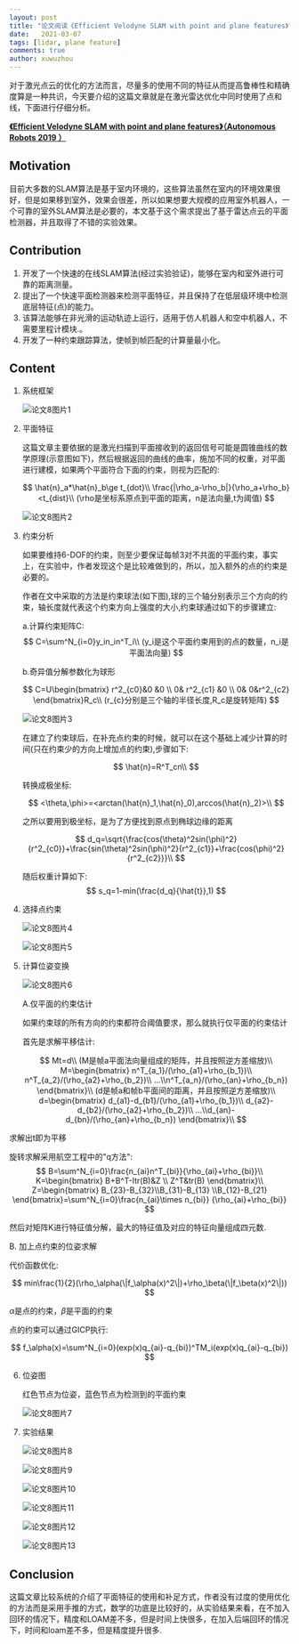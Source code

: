 ```yaml
---
layout: post
title: "论文阅读《Efficient Velodyne SLAM with point and plane features》"
date:   2021-03-07
tags: [lidar, plane feature]
comments: true
author: xuwuzhou
---
```


对于激光点云的优化的方法而言，尽量多的使用不同的特征从而提高鲁棒性和精确度算是一种共识，今天要介绍的这篇文章就是在激光雷达优化中同时使用了点和线，下面进行仔细分析。

<!-- more -->

[**《Efficient Velodyne SLAM with point and plane features》（Autonomous Robots 2019 ）**](https://link.springer.com/content/pdf/10.1007/s10514-018-9794-6.pdf)

## Motivation

  目前大多数的SLAM算法是基于室内环境的，这些算法虽然在室内的环境效果很好，但是如果移到室外，效果会很差，所以如果想要大规模的应用室外机器人，一个可靠的室外SLAM算法是必要的，本文基于这个需求提出了基于雷达点云的平面检测器，并且取得了不错的实验效果。

## Contribution

1. 开发了一个快速的在线SLAM算法(经过实验验证)，能够在室内和室外进行可靠的距离测量。
2. 提出了一个快速平面检测器来检测平面特征，并且保持了在低层级环境中检测底层特征(点)的能力。
3. 该算法能够在非光滑的运动轨迹上运行，适用于仿人机器人和空中机器人，不需要里程计模块.。
4. 开发了一种约束跟踪算法，使帧到帧匹配的计算量最小化。

## Content

1. 系统框架

   ![论文8图片1](../images/论文8图片1.png)
   
2. 平面特征

   这篇文章主要依据的是激光扫描到平面接收到的返回信号可能是圆锥曲线的数学原理(示意图如下)，然后根据返回的曲线的曲率，施加不同的权重，对平面进行建模，如果两个平面符合下面的约束，则视为匹配的:
   
   $$
   \hat{n}_a*\hat{n}_b\ge t_{dot}\\
   \frac{|\rho_a-\rho_b|}{\rho_a+\rho_b}<t_{dist}\\
   (\rho是坐标系原点到平面的距离，n是法向量,t为阈值)
   $$
   
   ![论文8图片2](../images/论文8图片2.png)
   
3. 约束分析

   如果要维持6-DOF的约束，则至少要保证每帧3对不共面的平面约束，事实上，在实验中，作者发现这个是比较难做到的，所以，加入额外的点的约束是必要的。
   
   作者在文中采取的方法是约束球法(如下图),球的三个轴分别表示三个方向的约束，轴长度就代表这个约束方向上强度的大小,约束球通过如下的步骤建立:
   
   a.计算约束矩阵C:
   $$
   C=\sum^N_{i=0}y_in_in^T_i\\
   (y_i是这个平面约束用到的点的数量，n_i是平面法向量)
   $$
   
   b.奇异值分解参数化为球形
   
   $$
   C=U\begin{bmatrix}
    r^2_{c0}&0  &0 \\
    0& r^2_{c1} &0 \\
    0&  0&r^2_{c2}
\end{bmatrix}R_c\\
(r_{c}分别是三个轴的半径长度,R_c是旋转矩阵)
   $$
   
   ![论文8图片3](../images/论文8图片3.png)
   
   在建立了约束球后，在补充点约束的时候，就可以在这个基础上减少计算的时间(只在约束少的方向上增加点的约束),步骤如下:
   
   $$
   \hat{n}=R^T_cn\\
   $$
   
   转换成极坐标:
   
   $$
   <\theta,\phi>=<arctan(\hat{n}_1,\hat{n}_0),arccos(\hat{n}_2)>\\
   $$
   
   之所以要用到极坐标，是为了方便找到原点到椭球边缘的距离
   
   $$
   d_q=\sqrt{\frac{cos(\theta)^2sin(\phi)^2}{r^2_{c0}}+\frac{sin(\theta)^2sin(\phi)^2}{r^2_{c1}}+\frac{cos(\phi)^2}{r^2_{c2}}}\\
   $$
  
   随后权重计算如下:
   $$
   s_q=1-min(\frac{d_q}{\hat{t}},1)
   $$

4. 选择点约束

   ![论文8图片4](../images/论文8图片4.png)
   
   ![论文8图片5](../images/论文8图片5.png)
   
5. 计算位姿变换

   ![论文8图片6](../images/论文8图片6.png)
   
   A.仅平面的约束估计
   
   如果约束球的所有方向的约束都符合阈值要求，那么就执行仅平面的约束估计
   
   首先是求解平移估计:
   
   $$
   Mt=d\\
   (M是帧a平面法向量组成的矩阵，并且按照逆方差缩放)\\
   M=\begin{bmatrix}
   n^T_{a_1}/(\rho_{a1}+\rho_{b_1})\\
   n^T_{a_2}/(\rho_{a2}+\rho_{b_2})\\
   ...\\n^T_{a_n}/(\rho_{an}+\rho_{b_n})
   \end{bmatrix}\\
   (d是帧a和帧b平面间的距离，并且按照逆方差缩放)\\
   d=\begin{bmatrix}
   d_{a1}-d_{b1}/(\rho_{a1}+\rho_{b_1})\\
   d_{a2}-d_{b2}/(\rho_{a2}+\rho_{b_2})\\
   ...\\d_{an}-d_{bn}/(\rho_{an}+\rho_{b_n})
   \end{bmatrix}\\
   $$
   

求解出t即为平移

   旋转求解采用航空工程中的"q方法":
   $$
   B=\sum^N_{i=0}\frac{n_{ai}n^T_{bi}}{\rho_{ai}+\rho_{bi}}\\
   K=\begin{bmatrix}
   B+B^T-Itr(B)&Z \\
   Z^T&tr(B)
   \end{bmatrix}\\
   Z=\begin{bmatrix}
    B_{23}-B_{32}\\B_{31}-B_{13}
    \\B_{12}-B_{21}
   \end{bmatrix}=\sum^N_{i=0}\frac{n_{ai}\times n_{bi}}   {\rho_{ai}+\rho_{bi}}
   $$

   然后对矩阵K进行特征值分解，最大的特征值及对应的特征向量组成四元数.

   B. 加上点约束的位姿求解

   代价函数优化:

   $$
   min\frac{1}{2}(\rho_\alpha(\|f_\alpha(x)^2\|)+\rho_\beta(\|f_\beta(x)^2\|))
   $$

$\alpha$是点的约束，$\beta$是平面的约束

点的约束可以通过GICP执行:

   $$
   f_\alpha(x)=\sum^N_{i=0}(exp(x)q_{ai}-q_{bi})^TM_i(exp(x)q_{ai}-q_{bi})
   $$

6. 位姿图

   红色节点为位姿，蓝色节点为检测到的平面约束
   
   ![论文8图片7](../images/论文8图片7.png)
   
7. 实验结果

   ![论文8图片8](../images/论文8图片8.png)
   
   ![论文8图片9](../images/论文8图片9.png)
   
   ![论文8图片10](../images/论文8图片10.png)
   
   ![论文8图片11](../images/论文8图片11.png)
   
   ![论文8图片12](../images/论文8图片12.png)
   
   ![论文8图片13](../images/论文8图片13.png)
   
## Conclusion

   这篇文章比较系统的介绍了平面特征的使用和补足方式，作者没有过度的使用优化的方法而是采用手推的方式，数学的功底是比较好的，从实验结果来看，在不加入回环的情况下，精度和LOAM差不多，但是时间上快很多，在加入后端回环的情况下，时间和loam差不多，但是精度提升很多.
